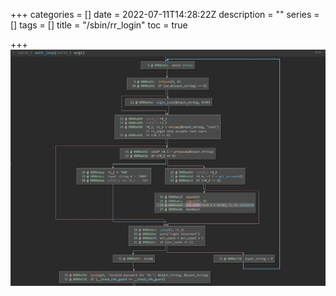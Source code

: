 +++
categories = []
date = 2022-07-11T14:28:22Z
description = ""
series = []
tags = []
title = "/sbin/rr_login"
toc = true

+++
![](/uploads/20220711-snipaste_2022-07-12_00-28-13.jpg)
